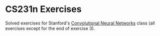 # CS231n Exercises

Solved exercises for Stanford's [Convolutional Neural
Networks](http://cs231n.stanford.edu) class (all exercises except for the end
of exercise 3).
